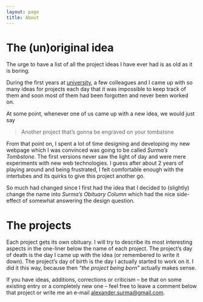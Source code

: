 ```yaml
---
layout: page
title: About
---
```

The (un)original idea
=================

The urge to have a list of all the project ideas I have ever had is as old as it is boring.

During the first years at [university](http://www.fu-berlin.de "The university I study CS at"),
a few colleagues and I came up with so many ideas for projects each day that it was impossible
to keep track of them and soon most of them had been forgotten and never been worked on.

At some point, whenever one of us came up with a new idea, we would just say

> Another project that’s gonna be engraved on your tombstone

From that point on, I spent a lot of time designing and developing my new webpage which I was convinced
was going to be called *Surma’s Tombstone*. The first versions never saw the light of day and were
mere experiments with new web technologies. I guess after about 2 years of playing around and being frustrated,
I felt comfortable enough with the intertubes and its quirks to give this project another go.

So much had changed since I first had the idea that I decided to (slightly) change the name into
*Surma’s Obituary Column* which had the nice side-effect of somewhat answering the design question.

The projects
============

Each project gets its own obituary. I will try to describe its most interesting aspects in the
one-liner below the name of each project.
The project’s day of death is the day I came up with the idea (or remembered to write it down).
The project’s day of birth is the day I actually started to work on it.
I did it this way, because then *“the project being born”* actually makes sense.

If you have ideas, additions, corrections or criticism – be that on some existing entry or a completely
new one – feel free to leave a comment below that project or write me an e-mail [alexander.surma@gmail.com](mailto:alexander.surma@gmail.com "My e-mail address").
